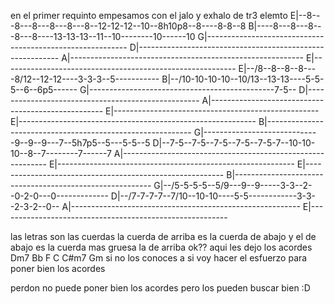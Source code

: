 en el primer requinto empesamos con el jalo y exhalo de tr3 elemto 
E|--8---8---8---8---8---8--12-12-12--10--8h10p8--8----8-8--8
B|----8---8---8---8---8----13-13-13--11--10--------10------10
G|----------------------------------------------------------
D|----------------------------------------------------------
A|----------------------------------------------------------
E|----------------------------------------------------------
E|--/8--8--8--8----8/12--12-12----3-3-3--5-----------
B|--/10-10-10-10--10/13--13-13----5-5-5--6--6p5------
G|----------------------------------------------7-5--
D|---------------------------------------------------
A|---------------------------------------------------
E|---------------------------------------------------
E|-----------------------------------------------------------
B|-----------------------------------------------------------
G|-----------------------------9--9--9---7--5h7p5--5---5-5--5
D|--7-5--7-5--7-5--7-5--7-5-7--10-10-10--8--7--------7------7
A|-----------------------------------------------------------
E|-----------------------------------------------------------
E|---------------------------------------------------------
B|---------------------------------------------------------
G|--/5-5-5-5--5/9---9--9-----3-3--2--0-2-0---0-------------
D|--/7-7-7-7--7/10--10-10----5-5------------3-3--2-3-2--0--
A|---------------------------------------------------------
E|---------------------------------------------------------




las letras son las cuerdas la cuerda de arriba es la cuerda de abajo y el de abajo es la cuerda mas gruesa la de arriba
ok??
aqui les dejo los acordes 
Dm7 Bb F C C#m7 Gm 
si no los conoces a si voy hacer el esfuerzo para poner bien los acordes


perdon no puede poner bien los acordes pero los pueden buscar bien :D
